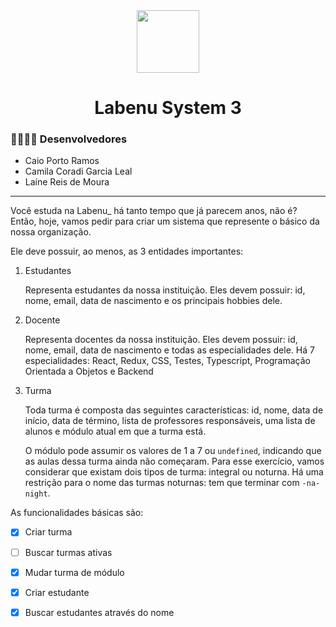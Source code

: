 <div align="center" > <img width="100vw" src="https://img.icons8.com/external-flaticons-lineal-color-flat-icons/344/external-system-data-analytics-flaticons-lineal-color-flat-icons-2.png"/>
 <h1 align="center"><strong>Labenu System 3</b></strong></h1></div>

<h3>👨‍💻👩‍💻 Desenvolvedores</h3>

- Caio Porto Ramos
- Camila Coradi Garcia Leal
- Laíne Reis de Moura

<hr>

Você estuda na Labenu_ há tanto tempo que já parecem anos, não é? Então, hoje, vamos pedir para criar um sistema que represente o básico da nossa organização. 

Ele deve possuir, ao menos, as 3 entidades importantes:

1. Estudantes 

    Representa estudantes da nossa instituição. Eles devem possuir: id, nome, email, data de nascimento e os principais hobbies dele. 

2. Docente

    Representa docentes da nossa instituição. Eles devem possuir: id, nome, email, data de nascimento e todas as especialidades dele. Há 7 especialidades: React, Redux, CSS, Testes, Typescript, Programação Orientada a Objetos e Backend

3. Turma

    Toda turma é composta das seguintes características: id, nome, data de início, data de término, lista de professores responsáveis, uma lista de alunos e módulo atual em que a turma está.

    O módulo pode assumir os valores de 1 a 7 ou `undefined`, indicando que as aulas dessa turma ainda não começaram. Para esse exercício, vamos considerar que existam dois tipos de turma: integral ou noturna. Há uma restrição para o nome das turmas noturnas: tem que terminar com `-na-night`.

As funcionalidades básicas são:

- [x] Criar turma
- [ ] Buscar turmas ativas
- [x] Mudar turma de módulo
- [x] Criar estudante
- [x] Buscar estudantes através do nome


